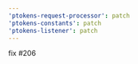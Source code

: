 ```yaml
---
'ptokens-request-processor': patch
'ptokens-constants': patch
'ptokens-listener': patch
---
```


fix #206
